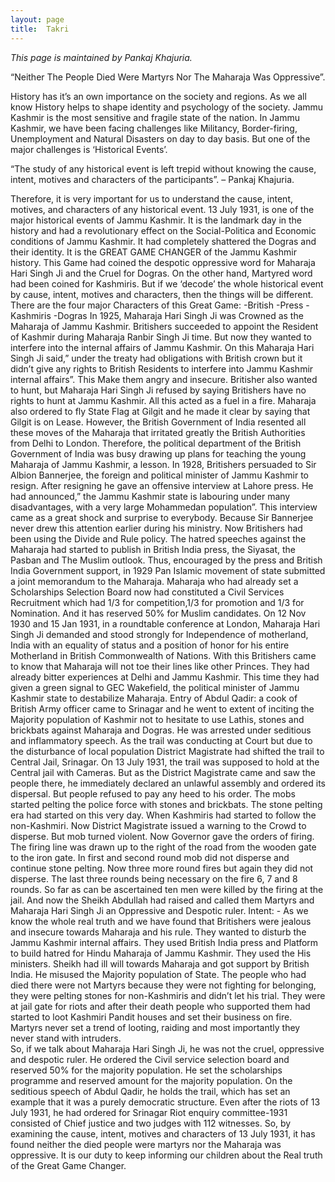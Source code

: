 ```yaml
---
layout: page
title:  Takri
---
```


<i>This page is maintained by Pankaj Khajuria.</i>
<br>

“Neither The People Died Were Martyrs Nor The Maharaja Was Oppressive”.

History has it’s an own importance on the society and regions. As we all know History helps to shape identity and psychology of the society. Jammu Kashmir is the most sensitive and fragile state of the nation. In Jammu Kashmir, we have been facing challenges like Militancy, Border-firing, Unemployment and Natural Disasters on day to day basis. But one of the major challenges is ‘Historical Events’.

“The study of any historical event is left trepid without knowing the cause, intent, motives and characters of the participants”. – Pankaj Khajuria.

Therefore, it is very important for us to understand the cause, intent, motives, and characters of any historical event.
13 July 1931, is one of the major historical events of Jammu Kashmir.  It is the landmark day in the history and had a revolutionary effect on the Social-Politica and Economic conditions of Jammu Kashmir. It had completely shattered the Dogras and their identity.  It is the GREAT GAME CHANGER of the Jammu Kashmir history.  This Game had coined the despotic oppressive word for Maharaja Hari Singh Ji and the Cruel for Dogras. On the other hand, Martyred word had been coined for Kashmiris. But if we ‘decode’ the whole historical event by cause, intent, motives and characters, then the things will be different. There are the four major Characters of this Great Game:
-British
-Press
-Kashmiris
-Dogras
In 1925, Maharaja Hari Singh Ji was Crowned as the Maharaja of Jammu Kashmir. Britishers succeeded to appoint the Resident of Kashmir during Maharaja Ranbir Singh Ji time. But now they wanted to interfere into the internal affairs of Jammu Kashmir. On this Maharaja Hari Singh Ji said,” under the treaty had obligations with British crown but it didn’t give any rights to British Residents to interfere into Jammu Kashmir internal affairs”. This Make them angry and insecure. Britisher also wanted to hunt, but Maharaja Hari Singh Ji refused by saying Britishers have no rights to hunt at Jammu Kashmir. All this acted as a fuel in a fire. Maharaja also ordered to fly State Flag at Gilgit and he made it clear by saying that Gilgit is on Lease. However, the British Government of India resented all these moves of the Maharaja that irritated greatly the British Authorities from Delhi to London. Therefore, the political department of the British Government of India was busy drawing up plans for teaching the young Maharaja of Jammu Kashmir, a lesson.
In 1928, Britishers persuaded to Sir Albion Bannerjee, the foreign and political minister of Jammu Kashmir to resign. After resigning he gave an offensive interview at Lahore press. He had announced,” the Jammu Kashmir state is labouring under many disadvantages, with a very large Mohammedan population”. This interview came as a great shock and surprise to everybody.  Because Sir Bannerjee never drew this attention earlier during his ministry. Now Britishers had been using the Divide and Rule policy. The hatred speeches against the Maharaja had started to publish in British India press, the Siyasat, the Pasban and The Muslim outlook. Thus, encouraged by the press and British India Government support, in 1929 Pan Islamic movement of state submitted a joint memorandum to the Maharaja. Maharaja who had already set a Scholarships Selection Board now had constituted a Civil Services Recruitment which had 1/3 for competition,1/3 for promotion and 1/3 for Nomination. And it has reserved 50% for Muslim candidates. 
On 12 Nov 1930 and 15 Jan 1931, in a roundtable conference at London, Maharaja Hari Singh Ji demanded and stood strongly for Independence of motherland, India with an equality of status and a position of honor for his entire Motherland in British Commonwealth of Nations. With this Britishers came to know that Maharaja will not toe their lines like other Princes.  They had already bitter experiences at Delhi and Jammu Kashmir. This time they had given a green signal to GEC Wakefield, the political minister of Jammu Kashmir state to destabilize Maharaja.
Entry of Abdul Qadir: a cook of British Army officer came to Srinagar and he went to extent of inciting the Majority population of Kashmir not to hesitate to use Lathis, stones and brickbats against Maharaja and Dogras. He was arrested under seditious and inflammatory speech.  As the trail was conducting at Court but due to the disturbance of local population District Magistrate had shifted the trail to Central Jail, Srinagar. On 13 July 1931, the trail was supposed to hold at the Central jail with Cameras.  But as the District Magistrate came and saw the people there, he immediately declared an unlawful assembly and ordered its dispersal. But people refused to pay any heed to his order. The mobs started pelting the police force with stones and brickbats. The stone pelting era had started on this very day. When Kashmiris had started to follow the non-Kashmiri. Now District Magistrate issued a warning to the Crowd to disperse. But mob turned violent.  Now Governor gave the orders of firing. The firing line was drawn up to the right of the road from the wooden gate to the iron gate. In first and second round mob did not disperse and continue stone pelting.  Now three more round fires but again they did not disperse. The last three rounds being necessary on the fire 6, 7 and 8 rounds. So far as can be ascertained ten men were killed by the firing at the jail. And now the Sheikh Abdullah had raised and called them Martyrs and Maharaja Hari Singh Ji an Oppressive and Despotic ruler. 
Intent: - As we know the whole real truth and we have found that Britishers were jealous and insecure towards Maharaja and his rule. They wanted to disturb the Jammu Kashmir internal affairs. They used British India press and Platform to build hatred for Hindu Maharaja of Jammu Kashmir.  They used the His ministers. Sheikh had ill will towards Maharaja and got support by British India. He misused the Majority population of State. The people who had died there were not Martyrs because they were not fighting for belonging, they were pelting stones for non-Kashmiris and didn’t let his trial. They were at jail gate for riots and after their death people who supported them had started to loot Kashmiri Pandit houses and set their business on fire. Martyrs never set a trend of looting, raiding and most importantly they never stand with intruders.   
So, if we talk about Maharaja Hari Singh Ji, he was not the cruel, oppressive and despotic ruler. He ordered the Civil service selection board and reserved 50% for the majority population. He set the scholarships programme and reserved amount for the majority population. On the seditious speech of Abdul Qadir, he holds the trail, which has set an example that it was a purely democratic structure. Even after the riots of 13 July 1931, he had ordered for Srinagar Riot enquiry committee-1931 consisted of Chief justice and two judges with 112 witnesses. 
So, by examining the cause, intent, motives and characters of 13 July 1931, it has found neither the died people were martyrs nor the Maharaja was oppressive. It is our duty to keep informing our children about the Real truth of the Great Game Changer.
